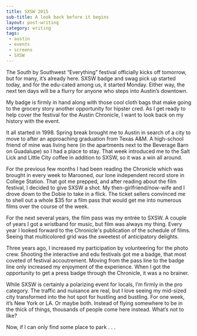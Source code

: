 ```yaml
---
title: SXSW 2015
sub-title: A look back before it begins
layout: post-writing
category: writing
tags:
 - austin
 - events
 - screens
 - SXSW
---
```

The South by Southwest “Everything” festival officially kicks off tomorrow, but for many, it’s already here. SXSW badge and swag pick up started today, and for the edu-cated among us, it started Monday. Either way, the next ten days will be a flurry for anyone who steps into Austin’s downtown. 

My badge is firmly in hand along with those cool cloth bags that make going to the grocery story another opportunity for hipster cred. As I get ready to help cover the festival for the Austin Chronicle, I want to look back on my history with the event.

It all started in 1998. Spring break brought me to Austin in search of a city to move to after an approaching graduation from Texas A&M. A high-school friend of mine was living here (in the apartments next to the Beverage Barn on Guadalupe) so I had a place to stay. That week introduced me to the Salt Lick and Little City coffee in addition to SXSW, so it was a win all around.

For the previous few months I had been reading the Chronicle which was brought in every week to Marooned, our lone independent record store in College Station. That got me prepped, and after reading about the film festival, I decided to give SXSW a shot. My then-girlfriend/now-wife and I drove down to the Dobie to take in a flick. The ticket sellers convinced me to shell out a whole $35 for a film pass that would get me into numerous films over the course of the week.

For the next several years, the film pass was my entrée to SXSW. A couple of years I got a wristband for music, but film was always my thing. Every year I looked forward to the Chronicle's publication of the schedule of films. Seeing that multicolored grid was the sweetest of anticipatory delights. 

Three years ago, I increased my participation by volunteering for the photo crew. Shooting the interactive and edu festivals got me a badge, that most coveted of festival accoutrement. Moving from the pass line to the badge line only increased my enjoyment of the experience. When I got the opportunity to get a press badge through the Chronicle, it was a no brainer.

While SXSW is certainly a polarizing event for locals, I’m firmly in the pro category. The traffic and nuisance are real, but I love seeing my mid-sized city transformed into the hot spot for hustling and bustling. For one week, it’s New York or LA. Or maybe both. Instead of flying somewhere to be in the thick of things, thousands of people come here instead. What’s not to like?

Now, if I can only find some place to park . . .


<!-- <a href="" target="blank">
  <img src="" alt="">
</a> -->

<!-- (Originally published by the Austin Chronicle on XXXXXX under the title [title](http).) -->